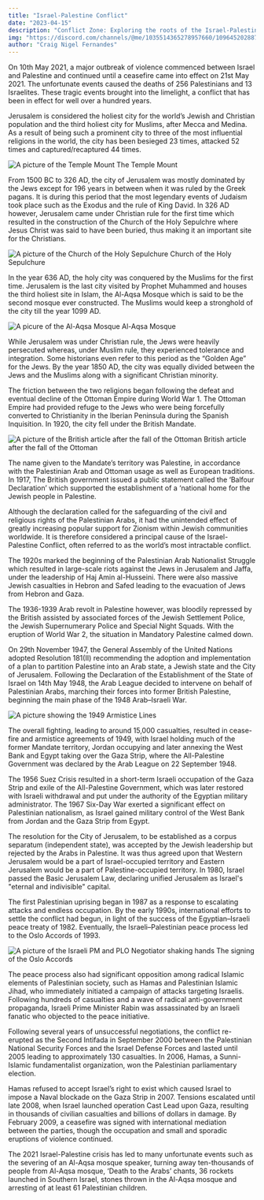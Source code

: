 ```yaml
---
title: "Israel-Palestine Conflict"
date: "2023-04-15"
description: "Conflict Zone: Exploring the roots of the Israel-Palestine conflict"
img: "https://discord.com/channels/@me/1035514365278957660/1096452028873576570"
author: "Craig Nigel Fernandes"
---
```


On 10th May 2021, a major outbreak of violence commenced between Israel and Palestine and continued until a ceasefire came into effect on 21st May 2021. The unfortunate events caused the deaths of 256 Palestinians and 13 Israelites. These tragic events brought into the limelight, a conflict that has been in effect for well over a hundred years.

Jerusalem is considered the holiest city for the world’s Jewish and Christian population and the third holiest city for Muslims, after Mecca and Medina. As a result of being such a prominent city to three of the most influential religions in the world, the city has been besieged 23 times, attacked 52 times and captured/recaptured 44 times.

![A picture of the Temple Mount](https://discord.com/channels/@me/1035514365278957660/1096452752412004404)
The Temple Mount

From 1500 BC to 326 AD, the city of Jerusalem was mostly dominated by the Jews except for 196 years in between when it was ruled by the Greek pagans. It is during this period that the most legendary events of Judaism took place such as the Exodus and the rule of King David. In 326 AD however, Jerusalem came under Christian rule for the first time which resulted in the construction of the Church of the Holy Sepulchre where Jesus Christ was said to have been buried, thus making it an important site for the Christians.

![A picture of the Church of the Holy Sepulchure](https://discord.com/channels/@me/1035514365278957660/1096452683130478654)
Church of the Holy Sepulchure

In the year 636 AD, the holy city was conquered by the Muslims for the first time. Jerusalem is the last city visited by Prophet Muhammed and houses the third holiest site in Islam, the Al-Aqsa Mosque which is said to be the second mosque ever constructed. The Muslims would keep a stronghold of the city till the year 1099 AD.

![A picure of the Al-Aqsa Mosque](https://discord.com/channels/@me/1035514365278957660/1096452568428855448)
Al-Aqsa Mosque

While Jerusalem was under Christian rule, the Jews were heavily persecuted whereas, under Muslim rule, they experienced tolerance and integration. Some historians even refer to this period as the “Golden Age” for the Jews. By the year 1850 AD, the city was equally divided between the Jews and the Muslims along with a significant Christian minority.

The friction between the two religions began following the defeat and eventual decline of the Ottoman Empire during World War 1. The Ottoman Empire had provided refuge to the Jews who were being forcefully converted to Christianity in the Iberian Peninsula during the Spanish Inquisition. In 1920, the city fell under the British Mandate.

![A picture of the British article after the fall of the Ottoman](https://discord.com/channels/@me/1035514365278957660/1096452471515271209)
British article after the fall of the Ottoman

The name given to the Mandate’s territory was Palestine, in accordance with the Palestinian Arab and Ottoman usage as well as European traditions. In 1917, The British government issued a public statement called the ‘Balfour Declaration’ which supported the establishment of a ‘national home for the Jewish people in Palestine.

Although the declaration called for the safeguarding of the civil and religious rights of the Palestinian Arabs, it had the unintended effect of greatly increasing popular support for Zionism within Jewish communities worldwide. It is therefore considered a principal cause of the Israel-Palestine Conflict, often referred to as the world’s most intractable conflict.

The 1920s marked the beginning of the Palestinian Arab Nationalist Struggle which resulted in large-scale riots against the Jews in Jerusalem and Jaffa, under the leadership of Haj Amin al-Husseini. There were also massive Jewish casualties in Hebron and Safed leading to the evacuation of Jews from Hebron and Gaza.

The 1936-1939 Arab revolt in Palestine however, was bloodily repressed by the British assisted by associated forces of the Jewish Settlement Police, the Jewish Supernumerary Police and Special Night Squads. With the eruption of World War 2, the situation in Mandatory Palestine calmed down.

On 29th November 1947, the General Assembly of the United Nations adopted Resolution 181(II) recommending the adoption and implementation of a plan to partition Palestine into an Arab state, a Jewish state and the City of Jerusalem. Following the Declaration of the Establishment of the State of Israel on 14th May 1948,  the Arab League decided to intervene on behalf of Palestinian Arabs, marching their forces into former British Palestine, beginning the main phase of the 1948 Arab–Israeli War.

![A picture showing the 1949 Armistice Lines](https://discord.com/channels/@me/1035514365278957660/1096452043062902984)

The overall fighting, leading to around 15,000 casualties, resulted in cease-fire and armistice agreements of 1949, with Israel holding much of the former Mandate territory, Jordan occupying and later annexing the West Bank and Egypt taking over the Gaza Strip, where the All-Palestine Government was declared by the Arab League on 22 September 1948.

The 1956 Suez Crisis resulted in a short-term Israeli occupation of the Gaza Strip and exile of the All-Palestine Government, which was later restored with Israeli withdrawal and put under the authority of the Egyptian military administrator. The 1967 Six-Day War exerted a significant effect on Palestinian nationalism, as Israel gained military control of the West Bank from Jordan and the Gaza Strip from Egypt.

The resolution for the City of Jerusalem, to be established as a corpus separatum (independent state), was accepted by the Jewish leadership but rejected by the Arabs in Palestine. It was thus agreed upon that Western Jerusalem would be a part of Israel-occupied territory and Eastern Jerusalem would be a part of Palestine-occupied territory. In 1980, Israel passed the Basic Jerusalem Law, declaring unified Jerusalem as Israel's "eternal and indivisible" capital.

The first Palestinian uprising began in 1987 as a response to escalating attacks and endless occupation. By the early 1990s, international efforts to settle the conflict had begun, in light of the success of the Egyptian–Israeli peace treaty of 1982. Eventually, the Israeli–Palestinian peace process led to the Oslo Accords of 1993. 

![A picture of the Israeli PM and PLO Negotiator shaking hands](https://discord.com/channels/@me/1035514365278957660/1096452028873576570)
The signing of the Oslo Accords

The peace process also had significant opposition among radical Islamic elements of Palestinian society, such as Hamas and Palestinian Islamic Jihad, who immediately initiated a campaign of attacks targeting Israelis. Following hundreds of casualties and a wave of radical anti-government propaganda, Israeli Prime Minister Rabin was assassinated by an Israeli fanatic who objected to the peace initiative.

Following several years of unsuccessful negotiations, the conflict re-erupted as the Second Intifada in September 2000 between the Palestinian National Security Forces and the Israel Defense Forces and lasted until 2005 leading to approximately 130 casualties. In 2006, Hamas, a Sunni-Islamic fundamentalist organization, won the Palestinian parliamentary election.

Hamas refused to accept Israel’s right to exist which caused Israel to impose a Naval blockade on the Gaza Strip in 2007. Tensions escalated until late 2008, when Israel launched operation Cast Lead upon Gaza, resulting in thousands of civilian casualties and billions of dollars in damage. By February 2009, a ceasefire was signed with international mediation between the parties, though the occupation and small and sporadic eruptions of violence continued.

The 2021 Israel-Palestine crisis has led to many unfortunate events such as the severing of an Al-Aqsa mosque speaker, turning away ten-thousands of people from Al-Aqsa mosque, ‘Death to the Arabs’ chants, 36 rockets launched in Southern Israel, stones thrown in the Al-Aqsa mosque and arresting of at least 61 Palestinian children.


